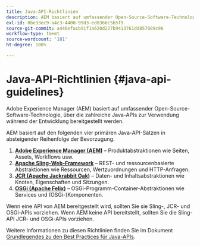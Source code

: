 ```yaml
---
title: Java-API-Richtlinien
description: AEM basiert auf umfassender Open-Source-Software-Technologie, über die zahlreiche Java-APIs zur Verwendung bereitgestellt werden.
exl-id: 0be33ec9-a4c3-4400-99d3-ed8366c5b5f9
source-git-commit: a446efacb91f1a620d227b9413761dd857089c96
workflow-type: tm+mt
source-wordcount: '181'
ht-degree: 100%

---
```


# Java-API-Richtlinien {#java-api-guidelines}

Adobe Experience Manager (AEM) basiert auf umfassender Open-Source-Software-Technologie, über die zahlreiche Java-APIs zur Verwendung während der Entwicklung bereitgestellt werden.

AEM basiert auf den folgenden vier primären Java-API-Sätzen in absteigender Reihenfolge der Bevorzugung.

1. **[Adobe Experience Manager (AEM)](https://docs.adobe.com/content/help/en/experience-manager-cloud-service-javadoc/index.html)** – Produktabstraktionen wie Seiten, Assets, Workflows usw.
1. **[Apache Sling-Web-Framework](https://sling.apache.org/apidocs/sling11/)** – REST- und ressourcenbasierte Abstraktionen wie Ressourcen, Wertzuordnungen und HTTP-Anfragen.
1. **[JCR (Apache Jackrabbit Oak)](http://jackrabbit.apache.org/oak/docs/oak_api/overview.html)** – Daten- und Inhaltsabstraktionen wie Knoten, Eigenschaften und Sitzungen.
1. **[OSGi (Apache Felix)](https://felix.apache.org)** – OSGi-Programm-Container-Abstraktionen wie Services und (OSGi-)Komponenten.

Wenn eine API von AEM bereitgestellt wird, sollten Sie sie Sling-, JCR- und OSGi-APIs vorziehen. Wenn AEM keine API bereitstellt, sollten Sie die Sling-API JCR- und OSGi-APIs vorziehen.

Weitere Informationen zu diesen Richtlinien finden Sie im Dokument [Grundlegendes zu den Best Practices für Java-APIs](https://experienceleague.adobe.com/docs/experience-manager-learn/foundation/development/understand-java-api-best-practices.html?lang=de).
